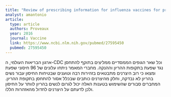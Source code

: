 ```yaml
---
title: "Review of prescribing information for influenza vaccines for pregnant and lactating women"
analyst: amantonio
article:
  type: article
  authors: Proveaux
  year: 2016
  journal: Vaccine
  link: https://www.ncbi.nlm.nih.gov/pubmed/27595450
  pubmed: 27595450
---
```


ארגון הבריאות העולמי, ה-CDC וכל שאר הגופים הממסדיים ממליצים בתוקף להתחסן נגד שפעת בתקופות ההריון וההנקה. מחברי המאמר ניתחו עלונים של 96 חיסוני שפעת ומצאו כי רוב היצרנים מתבטאים בזהירות רבה וטוענים שבטיחות החיסון עבור נשים בהריון לא נבדקה, וחלק מהיצרנים כותבים שבכלל אסור להתחסן בתקופת ההריון.
המחברים סבורים שהשימוש בטענות האלה יכול לגרום לנשים בהריון לוותר על החיסון ולכן לדעתם על היצרנים לחדול מהאזהרות הללו.
